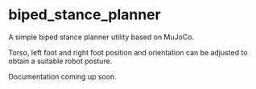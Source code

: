 # biped_stance_planner
A simple biped stance planner utility based on MuJoCo. 

Torso, left foot and right foot position and orientation can be adjusted to obtain a suitable robot posture.

Documentation coming up soon.
